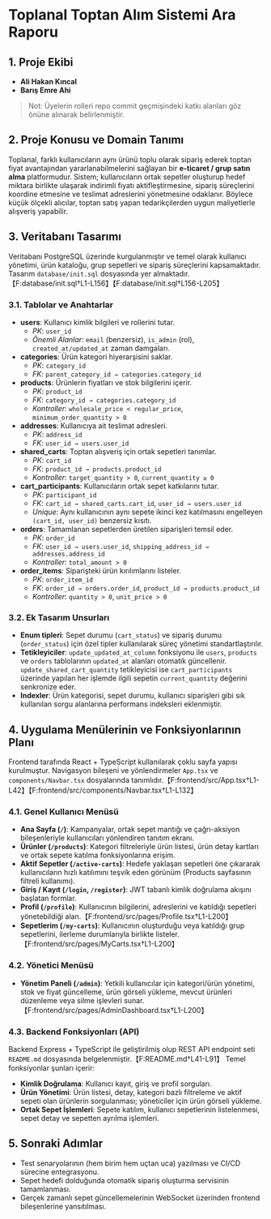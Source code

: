 # Toplanal Toptan Alım Sistemi Ara Raporu

## 1. Proje Ekibi
- **Ali Hakan Kıncal** 
- **Barış Emre Ahi**  

> Not: Üyelerin rolleri repo commit geçmişindeki katkı alanları göz önüne alınarak belirlenmiştir.

## 2. Proje Konusu ve Domain Tanımı
Toplanal, farklı kullanıcıların aynı ürünü toplu olarak sipariş ederek toptan fiyat avantajından yararlanabilmelerini sağlayan bir **e-ticaret / grup satın alma** platformudur. Sistem; kullanıcıların ortak sepetler oluşturup hedef miktara birlikte ulaşarak indirimli fiyatı aktifleştirmesine, sipariş süreçlerini koordine etmesine ve teslimat adreslerini yönetmesine odaklanır. Böylece küçük ölçekli alıcılar, toptan satış yapan tedarikçilerden uygun maliyetlerle alışveriş yapabilir.

## 3. Veritabanı Tasarımı
Veritabanı PostgreSQL üzerinde kurgulanmıştır ve temel olarak kullanıcı yönetimi, ürün kataloğu, grup sepetleri ve sipariş süreçlerini kapsamaktadır. Tasarım `database/init.sql` dosyasında yer almaktadır.【F:database/init.sql†L1-L156】【F:database/init.sql†L156-L205】

### 3.1. Tablolar ve Anahtarlar
- **users**: Kullanıcı kimlik bilgileri ve rollerini tutar.  
  - *PK*: `user_id`  
  - *Önemli Alanlar*: `email` (benzersiz), `is_admin` (rol), `created_at/updated_at` zaman damgaları.
- **categories**: Ürün kategori hiyerarşisini saklar.  
  - *PK*: `category_id`  
  - *FK*: `parent_category_id → categories.category_id`
- **products**: Ürünlerin fiyatları ve stok bilgilerini içerir.  
  - *PK*: `product_id`  
  - *FK*: `category_id → categories.category_id`  
  - *Kontroller*: `wholesale_price < regular_price`, `minimum_order_quantity > 0`
- **addresses**: Kullanıcıya ait teslimat adresleri.  
  - *PK*: `address_id`  
  - *FK*: `user_id → users.user_id`
- **shared_carts**: Toptan alışveriş için ortak sepetleri tanımlar.  
  - *PK*: `cart_id`  
  - *FK*: `product_id → products.product_id`  
  - *Kontroller*: `target_quantity > 0`, `current_quantity ≥ 0`
- **cart_participants**: Kullanıcıların ortak sepet katkılarını tutar.  
  - *PK*: `participant_id`  
  - *FK*: `cart_id → shared_carts.cart_id`, `user_id → users.user_id`  
  - *Unique*: Aynı kullanıcının aynı sepete ikinci kez katılmasını engelleyen `(cart_id, user_id)` benzersiz kısıtı.
- **orders**: Tamamlanan sepetlerden üretilen siparişleri temsil eder.  
  - *PK*: `order_id`  
  - *FK*: `user_id → users.user_id`, `shipping_address_id → addresses.address_id`  
  - *Kontroller*: `total_amount > 0`
- **order_items**: Siparişteki ürün kırılımlarını listeler.  
  - *PK*: `order_item_id`  
  - *FK*: `order_id → orders.order_id`, `product_id → products.product_id`  
  - *Kontroller*: `quantity > 0`, `unit_price > 0`

### 3.2. Ek Tasarım Unsurları
- **Enum tipleri**: Sepet durumu (`cart_status`) ve sipariş durumu (`order_status`) için özel tipler kullanılarak süreç yönetimi standartlaştırılır.  
- **Tetikleyiciler**: `update_updated_at_column` fonksiyonu ile `users`, `products` ve `orders` tablolarının `updated_at` alanları otomatik güncellenir. `update_shared_cart_quantity` tetikleyicisi ise `cart_participants` üzerinde yapılan her işlemde ilgili sepetin `current_quantity` değerini senkronize eder.  
- **Indexler**: Ürün kategorisi, sepet durumu, kullanıcı siparişleri gibi sık kullanılan sorgu alanlarına performans indeksleri eklenmiştir.

## 4. Uygulama Menülerinin ve Fonksiyonlarının Planı
Frontend tarafında React + TypeScript kullanılarak çoklu sayfa yapısı kurulmuştur. Navigasyon bileşeni ve yönlendirmeler `App.tsx` ve `components/Navbar.tsx` dosyalarında tanımlıdır.【F:frontend/src/App.tsx†L1-L42】【F:frontend/src/components/Navbar.tsx†L1-L132】

### 4.1. Genel Kullanıcı Menüsü
- **Ana Sayfa (`/`)**: Kampanyalar, ortak sepet mantığı ve çağrı-aksiyon bileşenleriyle kullanıcıları yönlendiren tanıtım ekranı.  
- **Ürünler (`/products`)**: Kategori filtreleriyle ürün listesi, ürün detay kartları ve ortak sepete katılma fonksiyonlarına erişim.  
- **Aktif Sepetler (`/active-carts`)**: Hedefe yaklaşan sepetleri öne çıkararak kullanıcıların hızlı katılımını teşvik eden görünüm (Products sayfasının filtreli kullanımı).  
- **Giriş / Kayıt (`/login`, `/register`)**: JWT tabanlı kimlik doğrulama akışını başlatan formlar.  
- **Profil (`/profile`)**: Kullanıcının bilgilerini, adreslerini ve katıldığı sepetleri yönetebildiği alan.【F:frontend/src/pages/Profile.tsx†L1-L200】  
- **Sepetlerim (`/my-carts`)**: Kullanıcının oluşturduğu veya katıldığı grup sepetlerini, ilerleme durumlarıyla birlikte listeler.【F:frontend/src/pages/MyCarts.tsx†L1-L200】

### 4.2. Yönetici Menüsü
- **Yönetim Paneli (`/admin`)**: Yetkili kullanıcılar için kategori/ürün yönetimi, stok ve fiyat güncelleme, ürün görseli yükleme, mevcut ürünleri düzenleme veya silme işlevleri sunar.【F:frontend/src/pages/AdminDashboard.tsx†L1-L200】

### 4.3. Backend Fonksiyonları (API)
Backend Express + TypeScript ile geliştirilmiş olup REST API endpoint seti `README.md` dosyasında belgelenmiştir.【F:README.md†L41-L91】 Temel fonksiyonlar şunları içerir:
- **Kimlik Doğrulama**: Kullanıcı kayıt, giriş ve profil sorguları.  
- **Ürün Yönetimi**: Ürün listesi, detay, kategori bazlı filtreleme ve aktif sepeti olan ürünlerin sorgulanması; yöneticiler için ürün görseli yükleme.  
- **Ortak Sepet İşlemleri**: Sepete katılım, kullanıcı sepetlerinin listelenmesi, sepet detay ve sepetten ayrılma işlemleri.

## 5. Sonraki Adımlar
- Test senaryolarının (hem birim hem uçtan uca) yazılması ve CI/CD sürecine entegrasyonu.  
- Sepet hedefi dolduğunda otomatik sipariş oluşturma servisinin tamamlanması.  
- Gerçek zamanlı sepet güncellemelerinin WebSocket üzerinden frontend bileşenlerine yansıtılması.